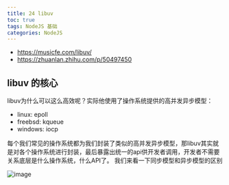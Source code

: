 ```yaml
---
title: 24 libuv
toc: true
tags: NodeJS 基础
categories: NodeJS
---
```


- https://musicfe.com/libuv/
- https://zhuanlan.zhihu.com/p/50497450

## libuv 的核心

libuv为什么可以这么高效呢？实际他使用了操作系统提供的高并发异步模型：
- linux: epoll
- freebsd: kqueue
- windows: iocp

每个我们常见的操作系统都为我们封装了类似的高并发异步模型，那libuv其实就是对各个操作系统进行封装，最后暴露出统一的api供开发者调用，开发者不需要关系底层是什么操作系统，什么API了。 我们来看一下同步模型和异步模型的区别


![image](https://user-images.githubusercontent.com/34447750/230695916-e4c2dcef-62ce-432d-9fa0-d3ed667eabbd.png)
